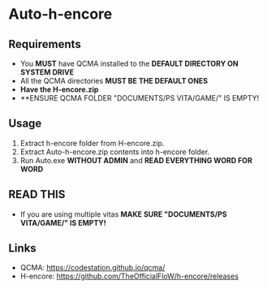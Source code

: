 # **Auto-h-encore**

## **Requirements**
- You **MUST** have QCMA installed to the **DEFAULT DIRECTORY ON SYSTEM DRIVE**
- All the QCMA directories **MUST BE THE DEFAULT ONES**
- **Have the H-encore.zip**
- **ENSURE QCMA FOLDER "DOCUMENTS/PS VITA/GAME/" IS EMPTY!

## **Usage**
1. Extract h-encore folder from H-encore.zip.
2. Extract Auto-h-encore.zip contents into h-encore folder.
3. Run Auto.exe **WITHOUT ADMIN** and **READ EVERYTHING WORD FOR WORD**

## **READ THIS**
- If you are using multiple vitas **MAKE SURE "DOCUMENTS/PS VITA/GAME/" IS EMPTY!**

## **Links**
- QCMA: https://codestation.github.io/qcma/
- H-encore: https://github.com/TheOfficialFloW/h-encore/releases
